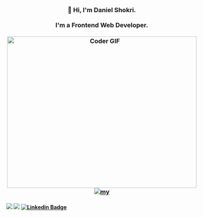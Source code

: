<h3 align="center">
 <abc>
  <br>👋 Hi, I'm Daniel Shokri.<br>
  <br> I'm a Frontend Web Developer. <br>
  <br>
    <img src="https://media.giphy.com/media/SWoSkN6DxTszqIKEqv/giphy.gif" alt="Coder GIF" width="500" height="400">
  <br>
  <a href="https://portfolio-chi-two-53.vercel.app/" > <img src="https://i.ibb.co/KxKqHNZ/Pngtree-bule-border-3551748-1.png" alt="my"> </a>
 </abc>
<p align="center">

   ####      ![](https://img.shields.io/badge/Web%20Development-%3C%2F%3E-blueviolet) ![](https://img.shields.io/badge/JavaScript-%3C%2F%3E-yellow)  [![Linkedin Badge](https://img.shields.io/badge/-Daniel-shokri?style=flat-square&logo=Linkedin&logoColor=white&link=https://www.linkedin.com/in/danielshokri/)](https://www.linkedin.com/in/danielshokri/) 
</p>
</h3> 
